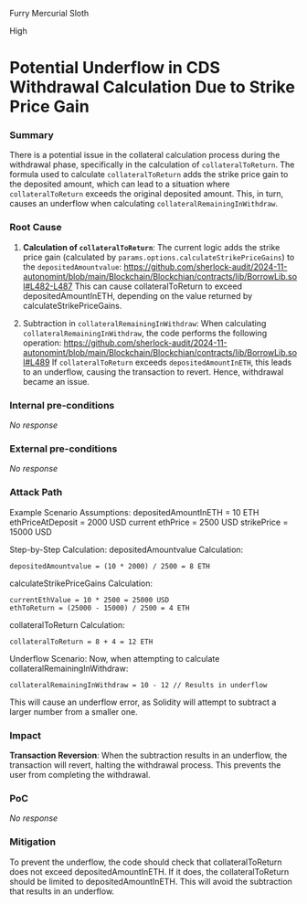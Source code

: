 Furry Mercurial Sloth

High

# Potential Underflow in CDS Withdrawal Calculation Due to Strike Price Gain

### Summary

There is a potential issue in the collateral calculation process during the withdrawal phase, specifically in the calculation of `collateralToReturn`. The formula used to calculate `collateralToReturn` adds the strike price gain to the deposited amount, which can lead to a situation where `collateralToReturn` exceeds the original deposited amount. This, in turn, causes an underflow when calculating `collateralRemainingInWithdraw`.

### Root Cause

1. **Calculation of `collateralToReturn`**: The current logic adds the strike price gain (calculated by `params.options.calculateStrikePriceGains`) to the `depositedAmountvalue`:
https://github.com/sherlock-audit/2024-11-autonomint/blob/main/Blockchain/Blockchian/contracts/lib/BorrowLib.sol#L482-L487
This can cause collateralToReturn to exceed depositedAmountInETH, depending on the value returned by calculateStrikePriceGains.

2. Subtraction in `collateralRemainingInWithdraw`: When calculating `collateralRemainingInWithdraw`, the code performs the following operation:
https://github.com/sherlock-audit/2024-11-autonomint/blob/main/Blockchain/Blockchian/contracts/lib/BorrowLib.sol#L489
If `collateralToReturn` exceeds `depositedAmountInETH`, this leads to an underflow, causing the transaction to revert. Hence, withdrawal became an issue.

### Internal pre-conditions

_No response_

### External pre-conditions

_No response_

### Attack Path

Example Scenario
Assumptions:
depositedAmountInETH = 10 ETH
ethPriceAtDeposit = 2000 USD
current ethPrice = 2500 USD
strikePrice = 15000 USD

Step-by-Step Calculation:
depositedAmountvalue Calculation:
```solidity
depositedAmountvalue = (10 * 2000) / 2500 = 8 ETH
```

calculateStrikePriceGains Calculation:
```solidity
currentEthValue = 10 * 2500 = 25000 USD
ethToReturn = (25000 - 15000) / 2500 = 4 ETH
```

collateralToReturn Calculation:
```solidity
collateralToReturn = 8 + 4 = 12 ETH
```

Underflow Scenario: Now, when attempting to calculate collateralRemainingInWithdraw:
```solidity
collateralRemainingInWithdraw = 10 - 12 // Results in underflow
```
This will cause an underflow error, as Solidity will attempt to subtract a larger number from a smaller one.

### Impact

**Transaction Reversion**: When the subtraction results in an underflow, the transaction will revert, halting the withdrawal process. This prevents the user from completing the withdrawal.

### PoC

_No response_

### Mitigation

To prevent the underflow, the code should check that collateralToReturn does not exceed depositedAmountInETH. If it does, the collateralToReturn should be limited to depositedAmountInETH. This will avoid the subtraction that results in an underflow.